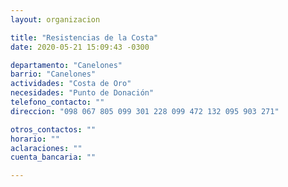 ```yaml
---
layout: organizacion

title: "Resistencias de la Costa"
date: 2020-05-21 15:09:43 -0300

departamento: "Canelones"
barrio: "Canelones"
actividades: "Costa de Oro"
necesidades: "Punto de Donación"
telefono_contacto: ""
direccion: "098 067 805 099 301 228 099 472 132 095 903 271"

otros_contactos: ""
horario: ""
aclaraciones: ""
cuenta_bancaria: ""

---
```

